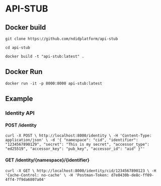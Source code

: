 # API-STUB

## Docker build

`git clone https://github.com/ndidplatform/api-stub`

`cd api-stub`

`docker build -t "api-stub:latest" .`

## Docker Run 
`docker run -it -p 8000:8000 api-stub:latest`

## Example 
### Identity API
#### POST /identity
`curl -X POST \
  http://localhost:8000/identity \
  -H 'Content-Type: application/json' \
  -d '{
"namespace": "cid",
"identifier": "1234567890129",
"secret": "This is my secret",
"accessor_type": "ed25519",
"accessor_key": "pub_key",
"accessor_id": "aid"
}"'`
#### GET /identity/{namespace}/{identifier}
`curl -X GET \
  http://localhost:8000/identity/cid/1234567890123 \
  -H 'Cache-Control: no-cache' \
  -H 'Postman-Token: d7e0430b-de8c-ff09-4ff4-7f9da6807a04'`
